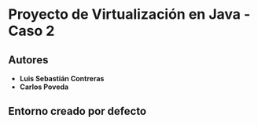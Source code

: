 # Proyecto de Virtualización en Java - Caso 2

## Autores
- **Luis Sebastián Contreras**
- **Carlos Poveda**
## Entorno creado por defecto
